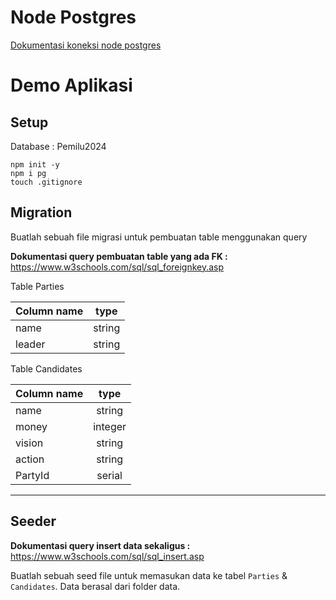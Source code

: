 # Node Postgres
[Dokumentasi koneksi node postgres](https://node-postgres.com/features/connecting)

# Demo Aplikasi

## **Setup**
Database : Pemilu2024

```
npm init -y
npm i pg
touch .gitignore
```
## **Migration**
Buatlah sebuah file migrasi untuk pembuatan table menggunakan query

**Dokumentasi query pembuatan table yang ada FK :**
https://www.w3schools.com/sql/sql_foreignkey.asp

Table Parties

| Column name     | type      |
|-----------------|:---------:|
| name            | string    |
| leader          | string    |

Table Candidates

| Column name     | type      |
|-----------------|:---------:|
| name            | string    |
| money           | integer   |
| vision          | string    |
| action          | string    |
| PartyId         | serial    |

---------------------------------

## **Seeder**
**Dokumentasi query insert data sekaligus :**
https://www.w3schools.com/sql/sql_insert.asp

Buatlah sebuah seed file untuk memasukan data ke tabel `Parties` & `Candidates`. Data berasal dari folder data.